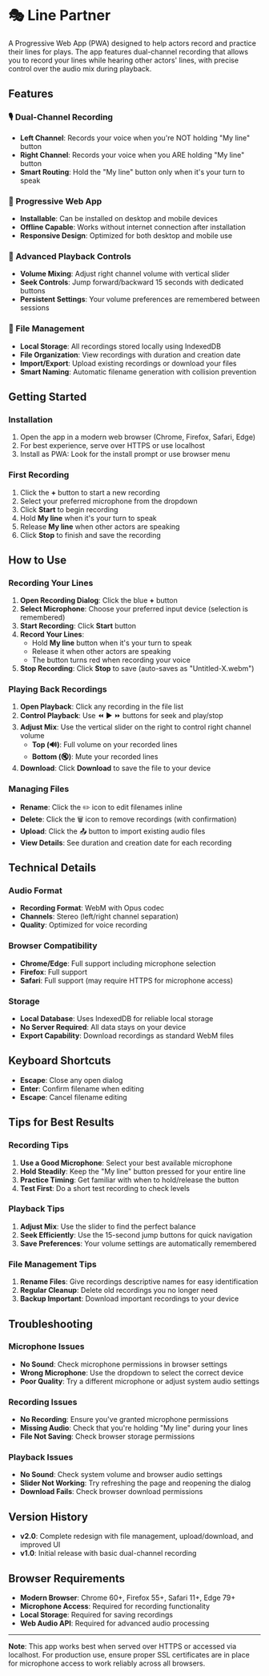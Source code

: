 # 🎭 Line Partner

A Progressive Web App (PWA) designed to help actors record and practice their lines for plays. The app features dual-channel recording that allows you to record your lines while hearing other actors' lines, with precise control over the audio mix during playback.

## Features

### 🎙️ Dual-Channel Recording
- **Left Channel**: Records your voice when you're NOT holding "My line" button
- **Right Channel**: Records your voice when you ARE holding "My line" button
- **Smart Routing**: Hold the "My line" button only when it's your turn to speak

### 📱 Progressive Web App
- **Installable**: Can be installed on desktop and mobile devices
- **Offline Capable**: Works without internet connection after installation
- **Responsive Design**: Optimized for both desktop and mobile use

### 🎵 Advanced Playback Controls
- **Volume Mixing**: Adjust right channel volume with vertical slider
- **Seek Controls**: Jump forward/backward 15 seconds with dedicated buttons
- **Persistent Settings**: Your volume preferences are remembered between sessions

### 📁 File Management
- **Local Storage**: All recordings stored locally using IndexedDB
- **File Organization**: View recordings with duration and creation date
- **Import/Export**: Upload existing recordings or download your files
- **Smart Naming**: Automatic filename generation with collision prevention

## Getting Started

### Installation
1. Open the app in a modern web browser (Chrome, Firefox, Safari, Edge)
2. For best experience, serve over HTTPS or use localhost
3. Install as PWA: Look for the install prompt or use browser menu

### First Recording
1. Click the **+** button to start a new recording
2. Select your preferred microphone from the dropdown
3. Click **Start** to begin recording
4. Hold **My line** when it's your turn to speak
5. Release **My line** when other actors are speaking
6. Click **Stop** to finish and save the recording

## How to Use

### Recording Your Lines
1. **Open Recording Dialog**: Click the blue **+** button
2. **Select Microphone**: Choose your preferred input device (selection is remembered)
3. **Start Recording**: Click **Start** button
4. **Record Your Lines**: 
   - Hold **My line** button when it's your turn to speak
   - Release it when other actors are speaking
   - The button turns red when recording your voice
5. **Stop Recording**: Click **Stop** to save (auto-saves as "Untitled-X.webm")

### Playing Back Recordings
1. **Open Playback**: Click any recording in the file list
2. **Control Playback**: Use ⏪ ▶️ ⏩ buttons for seek and play/stop
3. **Adjust Mix**: Use the vertical slider on the right to control right channel volume
   - **Top (🔊)**: Full volume on your recorded lines
   - **Bottom (🔇)**: Mute your recorded lines
4. **Download**: Click **Download** to save the file to your device

### Managing Files
- **Rename**: Click the ✏️ icon to edit filenames inline
- **Delete**: Click the 🗑️ icon to remove recordings (with confirmation)
- **Upload**: Click the 📤 button to import existing audio files
- **View Details**: See duration and creation date for each recording

## Technical Details

### Audio Format
- **Recording Format**: WebM with Opus codec
- **Channels**: Stereo (left/right channel separation)
- **Quality**: Optimized for voice recording

### Browser Compatibility
- **Chrome/Edge**: Full support including microphone selection
- **Firefox**: Full support
- **Safari**: Full support (may require HTTPS for microphone access)

### Storage
- **Local Database**: Uses IndexedDB for reliable local storage
- **No Server Required**: All data stays on your device
- **Export Capability**: Download recordings as standard WebM files

## Keyboard Shortcuts
- **Escape**: Close any open dialog
- **Enter**: Confirm filename when editing
- **Escape**: Cancel filename editing

## Tips for Best Results

### Recording Tips
1. **Use a Good Microphone**: Select your best available microphone
2. **Hold Steadily**: Keep the "My line" button pressed for your entire line
3. **Practice Timing**: Get familiar with when to hold/release the button
4. **Test First**: Do a short test recording to check levels

### Playback Tips
1. **Adjust Mix**: Use the slider to find the perfect balance
2. **Seek Efficiently**: Use the 15-second jump buttons for quick navigation
3. **Save Preferences**: Your volume settings are automatically remembered

### File Management Tips
1. **Rename Files**: Give recordings descriptive names for easy identification
2. **Regular Cleanup**: Delete old recordings you no longer need
3. **Backup Important**: Download important recordings to your device

## Troubleshooting

### Microphone Issues
- **No Sound**: Check microphone permissions in browser settings
- **Wrong Microphone**: Use the dropdown to select the correct device
- **Poor Quality**: Try a different microphone or adjust system audio settings

### Recording Issues
- **No Recording**: Ensure you've granted microphone permissions
- **Missing Audio**: Check that you're holding "My line" during your lines
- **File Not Saving**: Check browser storage permissions

### Playback Issues
- **No Sound**: Check system volume and browser audio settings
- **Slider Not Working**: Try refreshing the page and reopening the dialog
- **Download Fails**: Check browser download permissions

## Version History
- **v2.0**: Complete redesign with file management, upload/download, and improved UI
- **v1.0**: Initial release with basic dual-channel recording

## Browser Requirements
- **Modern Browser**: Chrome 60+, Firefox 55+, Safari 11+, Edge 79+
- **Microphone Access**: Required for recording functionality
- **Local Storage**: Required for saving recordings
- **Web Audio API**: Required for advanced audio processing

---

**Note**: This app works best when served over HTTPS or accessed via localhost. For production use, ensure proper SSL certificates are in place for microphone access to work reliably across all browsers.
